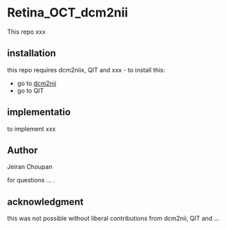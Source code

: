 # Retina_OCT_dcm2nii
This repo xxx 

## installation 
this repo requires dcm2niix, QIT and xxx - to install this:
- go to [dcm2nii](www.google.com)
- go to QIT

## implementatio
to implement xxx 

## Author 
Jeiran Choupan

for questions ... .

## acknowledgment
this was not possible without liberal contributions from dcm2nii, QIT and ...
